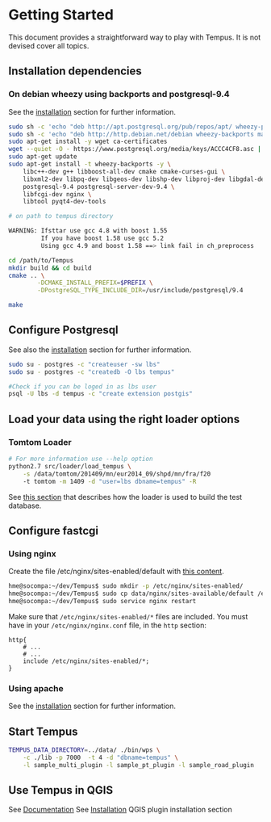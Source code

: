 Getting Started
===============

This document provides a straightforward way to play with Tempus. It is not devised cover all topics.

## Installation dependencies

### On debian wheezy using backports and postgresql-9.4

See the [installation](Installation.md) section for further information.

```bash
sudo sh -c 'echo "deb http://apt.postgresql.org/pub/repos/apt/ wheezy-pgdg main" > /etc/apt/sources.list.d/pgdg.list'
sudo sh -c 'echo "deb http://http.debian.net/debian wheezy-backports main" > /etc/apt/sources.list.d/backports.list'
sudo apt-get install -y wget ca-certificates
wget --quiet -O - https://www.postgresql.org/media/keys/ACCC4CF8.asc | sudo apt-key add -
sudo apt-get update
sudo apt-get install -t wheezy-backports -y \
    libc++-dev g++ libboost-all-dev cmake cmake-curses-gui \
    libxml2-dev libpq-dev libgeos-dev libshp-dev libproj-dev libgdal-dev \
    postgresql-9.4 postgresql-server-dev-9.4 \
    libfcgi-dev nginx \
    libtool pyqt4-dev-tools

# on path to tempus directory

WARNING: Ifsttar use gcc 4.8 with boost 1.55
         If you have boost 1.58 use gcc 5.2
         Using gcc 4.9 and boost 1.58 ==> link fail in ch_preprocess 

cd /path/to/Tempus
mkdir build && cd build
cmake .. \
        -DCMAKE_INSTALL_PREFIX=$PREFIX \
        -DPostgreSQL_TYPE_INCLUDE_DIR=/usr/include/postgresql/9.4

make
```

## Configure Postgresql

See also the [installation](Installation.md) section for further information.

``` bash
sudo su - postgres -c "createuser -sw lbs"
sudo su - postgres -c "createdb -O lbs tempus"

#Check if you can be loged in as lbs user
psql -U lbs -d tempus -c "create extension postgis"
```


## Load your data using the right loader options

### Tomtom Loader

``` bash
# For more information use --help option
python2.7 src/loader/load_tempus \
    -s /data/tomtom/201409/mn/eur2014_09/shpd/mn/fra/f20
    -t tomtom -m 1409 -d "user=lbs dbname=tempus" -R
```

See [this section](README_loader.md) that describes how the loader is used to build the test database.

## Configure fastcgi

### Using nginx

Create the file /etc/nginx/sites-enabled/default with [this content](../data/nginx/sites-available/default).

``` bash
hme@socompa:~/dev/Tempus$ sudo mkdir -p /etc/nginx/sites-enabled/
hme@socompa:~/dev/Tempus$ sudo cp data/nginx/sites-available/default /etc/nginx/sites-enabled/default
hme@socompa:~/dev/Tempus$ sudo service nginx restart
```


Make sure that `/etc/nginx/sites-enabled/*` files are included.
You must have in your `/etc/nginx/nginx.conf` file, in the `http` section:

```
http{
    # ...
    # ...
    include /etc/nginx/sites-enabled/*;
}
```

### Using apache

See the [installation](Installation.md) section for further information.


## Start Tempus

``` bash
TEMPUS_DATA_DIRECTORY=../data/ ./bin/wps \
    -c ./lib -p 7000  -t 4 -d "dbname=tempus" \
    -l sample_multi_plugin -l sample_pt_plugin -l sample_road_plugin
```

## Use Tempus in QGIS

See [Documentation](Documentation.md)
See [Installation](Installation.md) QGIS plugin installation section